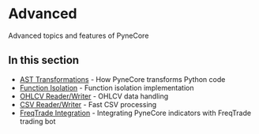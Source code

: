 <!--
---
weight: 1000
title: "Advanced"
description: "Advanced topics and features of PyneCore"
icon: "psychology"
date: "2025-03-31"
lastmod: "2025-03-31"
draft: false
toc: true
categories: ["Advanced"]
tags: ["advanced-topics", "technical-details", "internals"]
---
-->

# Advanced

Advanced topics and features of PyneCore

## In this section

- [AST Transformations](./ast-transformations.md) - How PyneCore transforms Python code
- [Function Isolation](./function-isolation.md) - Function isolation implementation
- [OHLCV Reader/Writer](./ohlcv-reader-writer.md) - OHLCV data handling
- [CSV Reader/Writer](./csv-reader-writer.md) - Fast CSV processing
- [FreqTrade Integration](./freqtrade-integration.md) - Integrating PyneCore indicators with FreqTrade trading bot

